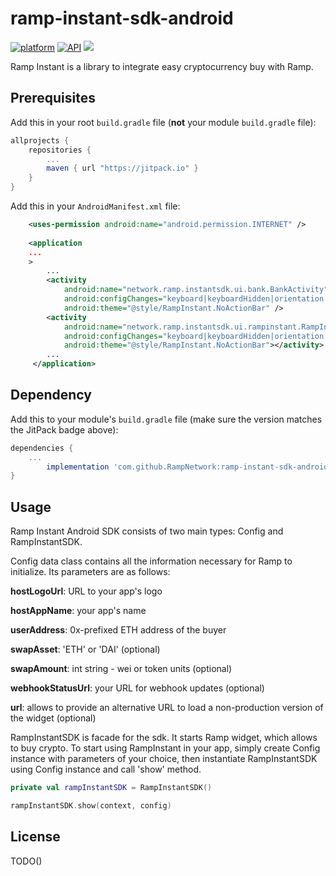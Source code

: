 # ramp-instant-sdk-android
[![platform](https://img.shields.io/badge/platform-Android-yellow.svg)](https://www.android.com)
[![API](https://img.shields.io/badge/API-24%2B-brightgreen.svg?style=flat)](https://android-arsenal.com/api?level=24)
[![](https://jitpack.io/v/RampNetwork/ramp-instant-sdk-android.svg)](https://jitpack.io/#RampNetwork/ramp-instant-sdk-android)


Ramp Instant is a library to integrate easy cryptocurrency buy with Ramp.


## Prerequisites

Add this in your root `build.gradle` file (**not** your module `build.gradle` file):

```gradle
allprojects {
	repositories {
		...
		maven { url "https://jitpack.io" }
	}
}
```

Add this in your `AndroidManifest.xml` file:

```xml
    <uses-permission android:name="android.permission.INTERNET" />
    
    <application
	...
 	>
	    ...
        <activity
            android:name="network.ramp.instantsdk.ui.bank.BankActivity"
            android:configChanges="keyboard|keyboardHidden|orientation|screenLayout|uiMode|screenSize|smallestScreenSize"
            android:theme="@style/RampInstant.NoActionBar" />
        <activity
            android:name="network.ramp.instantsdk.ui.rampinstant.RampInstantActivity"
            android:configChanges="keyboard|keyboardHidden|orientation|screenLayout|uiMode|screenSize|smallestScreenSize"
            android:theme="@style/RampInstant.NoActionBar"></activity>
	    ...
     </application>
```

## Dependency

Add this to your module's `build.gradle` file (make sure the version matches the JitPack badge above):

```gradle
dependencies {
	...
	    implementation 'com.github.RampNetwork:ramp-instant-sdk-android:v0.2.0'
}
```

## Usage

Ramp Instant Android SDK consists of two main types: Config and RampInstantSDK.

Config data class contains all the information necessary for Ramp to initialize. Its parameters are as follows:

**hostLogoUrl**: URL to your app's logo

**hostAppName**: your app's name

**userAddress**: 0x-prefixed ETH address of the buyer

**swapAsset**: 'ETH' or 'DAI' (optional)

**swapAmount**: int string - wei or token units (optional)

**webhookStatusUrl**: your URL for webhook updates (optional)

**url**: allows to provide an alternative URL to load a non-production version of the widget (optional)

RampInstantSDK is facade for the sdk. It starts Ramp widget, which allows to buy crypto. 
To start using RampInstant in your app, simply create Config instance with parameters of your choice, then instantiate RampInstantSDK using Config instance and call 'show' method.

```kotlin
private val rampInstantSDK = RampInstantSDK()

rampInstantSDK.show(context, config)

```

## License
TODO()
